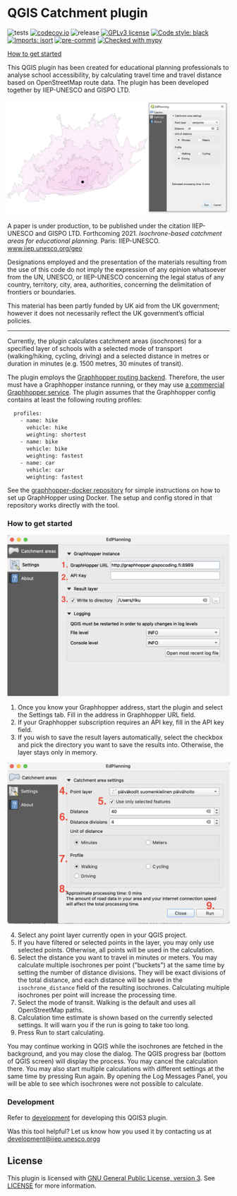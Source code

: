 

# QGIS Catchment plugin
![tests](https://github.com/GispoCoding/catchment-plugin/workflows/Tests/badge.svg)
[![codecov.io](https://codecov.io/github/GispoCoding/qgis-catchment-areas/coverage.svg?branch=master)](https://codecov.io/github/GispoCoding/catchment-plugin?branch=master)
![release](https://github.com/GispoCoding/catchment-plugin/workflows/Release/badge.svg)
[![GPLv3 license](https://img.shields.io/badge/License-GPLv3-blue.svg)](http://perso.crans.org/besson/LICENSE.html)
[![Code style: black](https://img.shields.io/badge/code%20style-black-000000.svg)](https://github.com/psf/black)
[![Imports: isort](https://img.shields.io/badge/%20imports-isort-%231674b1?style=flat&labelColor=ef8336)](https://pycqa.github.io/isort/)
[![pre-commit](https://img.shields.io/badge/pre--commit-enabled-brightgreen?logo=pre-commit&logoColor=white)](https://github.com/pre-commit/pre-commit)
[![Checked with mypy](http://www.mypy-lang.org/static/mypy_badge.svg)](http://mypy-lang.org/)

[How to get started](#how-to-get-started)

This QGIS plugin has been created for educational planning professionals to analyse school accessibility, by calculating travel time and travel distance based on OpenStreetMap route data. The plugin has been developed together by IIEP-UNESCO and GISPO LTD.

![Isochrones in QGIS](imgs/screenshot_ui.PNG)

A paper is under production, to be published under the citation IIEP-UNESCO and GISPO LTD. Forthcoming 2021. *Isochrone-based catchment areas for educational planning.* Paris: IIEP-UNESCO. www.iiep.unesco.org/geo

Designations employed and the presentation of the materials resulting from the use of this code do not imply the expression of any opinion whatsoever from the UN, UNESCO, or IIEP-UNESCO concerning the legal status of any country, territory, city, area, authorities, concerning the delimitation of frontiers or boundaries.

This material has been partly funded by UK aid from the UK government; however it does not necessarily reflect the UK government’s official policies.

---

Currently, the plugin calculates catchment areas (isochrones) for a specified layer of schools with a selected mode of transport (walking/hiking, cycling, driving) and a selected distance in metres or duration in minutes (e.g. 1500 metres, 30 minutes of transit).

The plugin employs the [Graphhopper routing backend](https://github.com/graphhopper/graphhopper). Therefore, the user must have a Graphhopper instance running, or they may use [a commercial Graphhopper service](https://www.graphhopper.com/). The plugin assumes that the Graphhopper config contains at least the following routing profiles:
```
  profiles:
    - name: hike
      vehicle: hike
      weighting: shortest
    - name: bike
      vehicle: bike
      weighting: fastest
    - name: car
      vehicle: car
      weighting: fastest
```

See the [graphhopper-docker repository](https://github.com/GispoCoding/graphhopper-docker) for simple instructions on how to set up GraphHopper using Docker. The setup and config stored in that repository works directly with the tool.

### How to get started

![Settings panel](imgs/settings.png)

1. Once you know your Graphhopper address, start the plugin and select the Settings tab. Fill in the address in Graphhopper URL field.
2. If your Graphhopper subscription requires an API key, fill in the API key field.
3. If you wish to save the result layers automatically, select the checkbox and pick the directory you want to save the results into. Otherwise, the layer stays only in memory.

![Catchment area panel](imgs/run.png)

4. Select any point layer currently open in your QGIS project.
5. If you have filtered or selected points in the layer, you may only use selected points. Otherwise, all points will be used in the calculation.
6. Select the distance you want to travel in minutes or meters. You may calculate multiple isochrones per point ("buckets") at the same time by setting the number of distance divisions. They will be exact divisions of the total distance, and each distance will be saved in the `isochrone_distance` field of the resulting isochrones. Calculating multiple isochrones per point will increase the processing time.
7. Select the mode of transit. Walking is the default and uses all OpenStreetMap paths.
8. Calculation time estimate is shown based on the currently selected settings. It will warn you if the run is going to take too long.
9. Press Run to start calculating.

You may continue working in QGIS while the isochrones are fetched in the background, and you may close the dialog. The QGIS progress bar (bottom of QGIS screen) will display the process. You may cancel the calculation there. You may also start multiple calculations with different settings at the same time by pressing Run again. By opening the Log Messages Panel, you will be able to see which isochrones were not possible to calculate.

### Development

Refer to [development](docs/development.md) for developing this QGIS3 plugin.

Was this tool helpful? Let us know how you used it by contacting us at development@iiep.unesco.orgg

## License
This plugin is licensed with
[GNU General Public License, version 3](https://www.gnu.org/licenses/gpl-3.0.html).
See [LICENSE](LICENSE) for more information.

